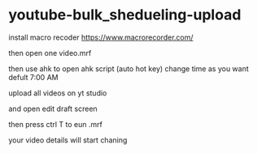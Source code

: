 # youtube-bulk_shedueling-upload

install macro recoder 
https://www.macrorecorder.com/

then open one video.mrf

then use ahk to open ahk script (auto hot key)
change time as you want 
defult 7:00 AM

upload all videos on yt studio 

and open edit draft screen 

then press ctrl T to eun .mrf 

your video details will start chaning 
